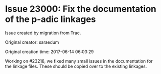 # Issue 23000: Fix the documentation of the p-adic linkages

Issue created by migration from Trac.

Original creator: saraedum

Original creation time: 2017-06-14 06:03:29

Working on #23218, we fixed many small issues in the documentation for the linkage files. These should be copied over to the existing linkages.

